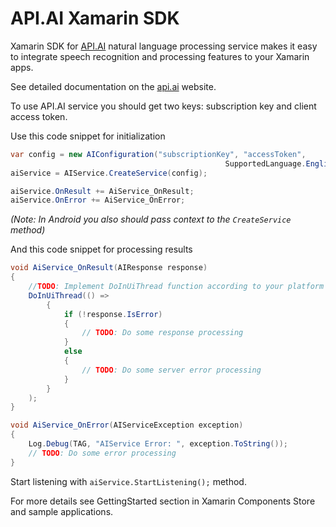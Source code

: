 # API.AI Xamarin SDK

Xamarin SDK for [API.AI](http://api.ai) natural language processing service makes it easy to integrate speech recognition and processing features to your Xamarin apps.

See detailed documentation on the [api.ai](http://api.ai/docs/) website.

To use API.AI service you should get two keys: subscription key and client access token.

Use this code snippet for initialization 

```csharp
var config = new AIConfiguration("subscriptionKey", "accessToken", 
                                                SupportedLanguage.English);
aiService = AIService.CreateService(config);

aiService.OnResult += AiService_OnResult;
aiService.OnError += AiService_OnError;
```

_(Note: In Android you also should pass context to the `CreateService` method)_

And this code snippet for processing results

```csharp
void AiService_OnResult(AIResponse response)
{
    //TODO: Implement DoInUiThread function according to your platform
    DoInUiThread(() =>
        {
            if (!response.IsError)
            {
                // TODO: Do some response processing
            }
            else
            {
                // TODO: Do some server error processing
            }
        }
    );
}

void AiService_OnError(AIServiceException exception)
{
    Log.Debug(TAG, "AIService Error: ", exception.ToString());
    // TODO: Do some error processing
}
```

Start listening with `aiService.StartListening();` method.

For more details see GettingStarted section in Xamarin Components Store and sample applications.
